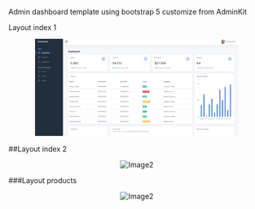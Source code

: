Admin dashboard template using bootstrap 5 customize from AdminKit

Layout index 1
<p align="center"><img src="https://github.com/trieuetam2/admin_dashboard/blob/main/img/photos/dashboard.PNG" width="400" alt="Image1"></p>

##Layout index 2
<p align="center"><img src="[#](https://github.com/trieuetam2/admin_dashboard/blob/main/img/photos/dashboard2.PNG)" width="400" alt="Image2"></p>

###Layout products
<p align="center"><img src="[#](https://github.com/trieuetam2/admin_dashboard/blob/main/img/photos/products.PNG)" width="400" alt="Image2"></p>
